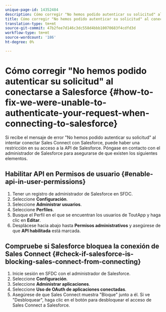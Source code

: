 ```yaml
---
unique-page-id: 14352484
description: Cómo corregir "No hemos podido autenticar su solicitud" al conectarse a Salesforce - Documentos de marketing - Documentación del producto
title: Cómo corregir "No hemos podido autenticar su solicitud" al conectarse a Salesforce
translation-type: tm+mt
source-git-commit: 47b2fee7d146c3dc558d4bbb10070683f4cdfd3d
workflow-type: tm+mt
source-wordcount: '186'
ht-degree: 0%

---
```



# Cómo corregir &quot;No hemos podido autenticar su solicitud&quot; al conectarse a Salesforce {#how-to-fix-we-were-unable-to-authenticate-your-request-when-connecting-to-salesforce}

Si recibe el mensaje de error &quot;No hemos podido autenticar su solicitud&quot; al intentar conectar Sales Connect con Salesforce, puede haber una restricción en su acceso a la API de Salesforce. Póngase en contacto con el administrador de Salesforce para asegurarse de que existen los siguientes elementos.

## Habilitar API en Permisos de usuario {#enable-api-in-user-permissions}

1. Tener un registro de administrador de Salesforce en SFDC.
1. Seleccione **Configuración**.
1. Seleccione **Administrar usuarios**.
1. Seleccione **Perfiles**.
1. Busque el Perfil en el que se encuentran los usuarios de ToutApp y haga clic en **Editar**.
1. Desplácese hacia abajo hasta **Permisos administrativos** y asegúrese de que **API habilitada** está marcada.

## Compruebe si Salesforce bloquea la conexión de Sales Connect {#check-if-salesforce-is-blocking-sales-connect-from-connecting}

1. Inicie sesión en SFDC con el administrador de Salesforce.
1. Seleccione **Configuración**.
1. Seleccione **Administrar aplicaciones**.
1. Seleccione **Uso de OAuth de aplicaciones conectadas**.
1. Asegúrese de que Sales Connect muestra &quot;Bloque&quot; junto a él. Si ve &quot;Desbloquear&quot;, haga clic en el botón para desbloquear el acceso de Sales Connect a Salesforce.

